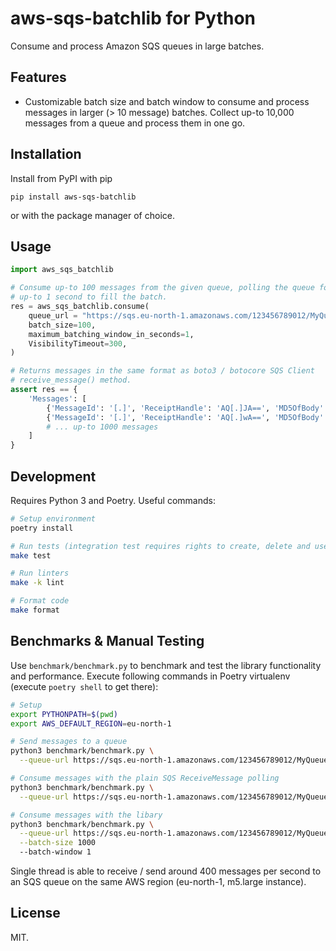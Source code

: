 # aws-sqs-batchlib for Python

Consume and process Amazon SQS queues in large batches.

## Features

* Customizable batch size and batch window to consume and process messages
  in larger (> 10 message) batches. Collect up-to 10,000 messages from a queue
  and process them in one go.

## Installation

Install from PyPI with pip

```
pip install aws-sqs-batchlib
```

or with the package manager of choice.

## Usage

```python
import aws_sqs_batchlib

# Consume up-to 100 messages from the given queue, polling the queue for
# up-to 1 second to fill the batch.
res = aws_sqs_batchlib.consume(
    queue_url = "https://sqs.eu-north-1.amazonaws.com/123456789012/MyQueue",
    batch_size=100,
    maximum_batching_window_in_seconds=1,
    VisibilityTimeout=300,
)

# Returns messages in the same format as boto3 / botocore SQS Client
# receive_message() method.
assert res == {
    'Messages': [
        {'MessageId': '[.]', 'ReceiptHandle': 'AQ[.]JA==', 'MD5OfBody': '[.]', 'Body': '[.]'},
        {'MessageId': '[.]', 'ReceiptHandle': 'AQ[.]wA==', 'MD5OfBody': '[.]', 'Body': '[.]'}
        # ... up-to 1000 messages
    ]
}
```

## Development

Requires Python 3 and Poetry. Useful commands:

```bash
# Setup environment
poetry install

# Run tests (integration test requires rights to create, delete and use DynamoDB tables)
make test

# Run linters
make -k lint

# Format code
make format
```

## Benchmarks & Manual Testing

Use `benchmark/benchmark.py` to benchmark and test the library functionality and performance. Execute following commands in Poetry virtualenv (execute `poetry shell` to get there):

```bash
# Setup
export PYTHONPATH=$(pwd)
export AWS_DEFAULT_REGION=eu-north-1

# Send messages to a queue
python3 benchmark/benchmark.py \
  --queue-url https://sqs.eu-north-1.amazonaws.com/123456789012/MyQueue producer

# Consume messages with the plain SQS ReceiveMessage polling
python3 benchmark/benchmark.py \
  --queue-url https://sqs.eu-north-1.amazonaws.com/123456789012/MyQueue consumer-plain

# Consume messages with the libary
python3 benchmark/benchmark.py \
  --queue-url https://sqs.eu-north-1.amazonaws.com/123456789012/MyQueue consumer-lib \
  --batch-size 1000
  --batch-window 1
```

Single thread is able to receive / send around 400 messages per second to an SQS queue on the same AWS region (eu-north-1, m5.large instance).

## License

MIT.